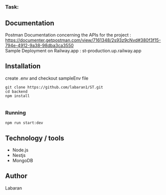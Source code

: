 # 

### Task:


## Documentation
Postman Documentation concerning the APIs for the project : https://documenter.getpostman.com/view/7161348/2s93z9cNvd#380f3f15-794e-4912-9a38-98dba3ca3550  <br>
Sample Deployment on Railway.app : st-production.up.railway.app


## Installation
create .env and checkout sampleEnv file
```
git clone https://github.com/labaran1/ST.git
cd backend
npm install


```
### Running 
```
npm run start:dev
```


## Technology / tools
- Node.js
- Nestjs
- MongoDB







## Author
Labaran
